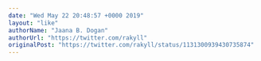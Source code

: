 ```yaml
---
date: "Wed May 22 20:48:57 +0000 2019"
layout: "like"
authorName: "Jaana B. Dogan"
authorUrl: "https://twitter.com/rakyll"
originalPost: "https://twitter.com/rakyll/status/1131300939430735874"
---
```

